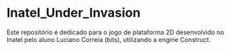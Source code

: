 # Inatel_Under_Invasion
Este repositório é dedicado para o jogo de plataforma 2D desenvolvido no Inatel pelo aluno Luciano Correia (bits), utilizando a engine Construct.
